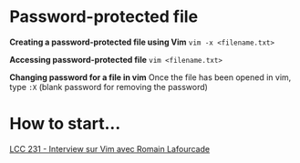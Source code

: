 # Password-protected file 
**Creating a password-protected file using Vim**
`vim -x <filename.txt>`

**Accessing password-protected file**
`vim <filename.txt>`

**Changing password for a file in vim**
Once the file has been opened in vim, type `:X`
(blank password for removing the password)
# How to start... 
 [LCC 231 - Interview sur Vim avec Romain Lafourcade](https://lescastcodeurs.com/2020/05/04/lcc-231-interview-sur-vim-avec-romain-lafourcade/) 
